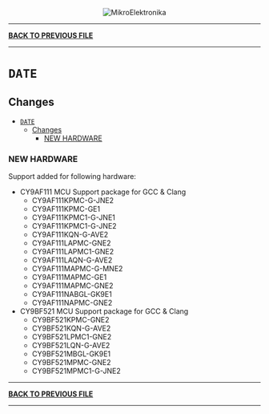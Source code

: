 <p align="center">
  <img src="http://www.mikroe.com/img/designs/beta/logo_small.png?raw=true" alt="MikroElektronika"/>
</p>

---

**[BACK TO PREVIOUS FILE](../changelog.md)**

---

# `DATE`

## Changes

- [`DATE`](#date)
  - [Changes](#changes)
    - [NEW HARDWARE](#new-hardware)

### NEW HARDWARE

Support added for following hardware:

+ CY9AF111 MCU Support package for GCC & Clang
  + CY9AF111KPMC-G-JNE2
  + CY9AF111KPMC-GE1
  + CY9AF111KPMC1-G-JNE1
  + CY9AF111KPMC1-G-JNE2
  + CY9AF111KQN-G-AVE2
  + CY9AF111LAPMC-GNE2
  + CY9AF111LAPMC1-GNE2
  + CY9AF111LAQN-G-AVE2
  + CY9AF111MAPMC-G-MNE2
  + CY9AF111MAPMC-GE1
  + CY9AF111MAPMC-GNE2
  + CY9AF111NABGL-GK9E1
  + CY9AF111NAPMC-GNE2
+ CY9BF521 MCU Support package for GCC & Clang
  + CY9BF521KPMC-GNE2
  + CY9BF521KQN-G-AVE2
  + CY9BF521LPMC1-GNE2
  + CY9BF521LQN-G-AVE2
  + CY9BF521MBGL-GK9E1
  + CY9BF521MPMC-GNE2
  + CY9BF521MPMC1-G-JNE2

---

**[BACK TO PREVIOUS FILE](../changelog.md)**

---
